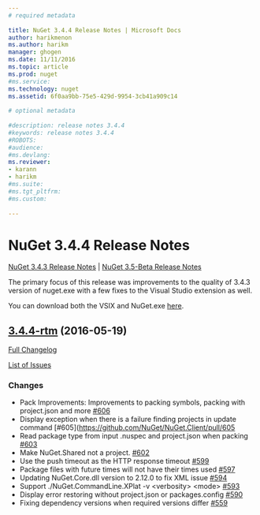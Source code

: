 ```yaml
--- 
# required metadata 
 
title: NuGet 3.4.4 Release Notes | Microsoft Docs 
author: harikmenon
ms.author: harikm 
manager: ghogen 
ms.date: 11/11/2016 
ms.topic: article 
ms.prod: nuget 
#ms.service: 
ms.technology: nuget 
ms.assetid: 6f0aa9bb-75e5-429d-9954-3cb41a909c14 
 
# optional metadata 
 
#description: release notes 3.4.4
#keywords: release notes 3.4.4
#ROBOTS: 
#audience: 
#ms.devlang: 
ms.reviewer:  
- karann 
- harikm 
#ms.suite:  
#ms.tgt_pltfrm: 
#ms.custom: 
 
--- 
```


# NuGet 3.4.4 Release Notes

[NuGet 3.4.3 Release Notes](../release-notes/nuget-3.4.3.md) | [NuGet 3.5-Beta Release Notes](../release-notes/nuget-3.5-Beta.md)

The primary focus of this release was improvements to the quality of 3.4.3 version of nuget.exe with a few fixes to the Visual Studio extension as well.

You can download both the VSIX and NuGet.exe [here](https://dist.nuget.org/index.html).

## [3.4.4-rtm](https://github.com/NuGet/NuGet.Client/tree/3.4.4-rtm) (2016-05-19)

[Full Changelog](https://github.com/NuGet/NuGet.Client/compare/3.5.0-beta-final...3.4.4-rtm)

[List of Issues](https://github.com/NuGet/Home/issues?q=is%3Aissue+milestone%3A3.4.4+is%3Aclosed)

### Changes

- Pack Improvements: Improvements to packing symbols, packing with project.json and more [\#606](https://github.com/NuGet/NuGet.Client/pull/606)
- Display exception when there is a failure finding projects in update command [\#605](https://github.com/NuGet/NuGet.Client/pull/605 
- Read package type from input .nuspec and project.json when packing [\#603](https://github.com/NuGet/NuGet.Client/pull/603) 
- Make NuGet.Shared not a project. [\#602](https://github.com/NuGet/NuGet.Client/pull/602) 
- Use the push timeout as the HTTP response timeout [\#599](https://github.com/NuGet/NuGet.Client/pull/599)
- Package files with future times will not have their times used [\#597](https://github.com/NuGet/NuGet.Client/pull/597)
- Updating NuGet.Core.dll version to 2.12.0 to fix XML issue [\#594](https://github.com/NuGet/NuGet.Client/pull/594)
- Support ./NuGet.CommandLine.XPlat -v \<verbosity\> \<mode\> [\#593](https://github.com/NuGet/NuGet.Client/pull/593)
- Display error restoring without project.json or packages.config [\#590](https://github.com/NuGet/NuGet.Client/pull/590)
- Fixing dependency versions when required versions differ [\#559](https://github.com/NuGet/NuGet.Client/pull/559)